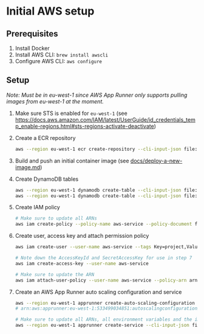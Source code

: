 # Initial AWS setup

## Prerequisites

1. Install Docker
2. Install AWS CLI: `brew install awscli`
3. Configure AWS CLI: `aws configure`

## Setup

_Note: Must be in eu-west-1 since AWS App Runner only supports pulling images from eu-west-1 at the moment._

1. Make sure STS is enabled for `eu-west-1` (see <https://docs.aws.amazon.com/IAM/latest/UserGuide/id_credentials_temp_enable-regions.html#sts-regions-activate-deactivate>)

2. Create a ECR repository

   ```sh
   aws --region eu-west-1 ecr create-repository --cli-input-json file://aws/create-repository.json
   ```

3. Build and push an initial container image (see [docs/deploy-a-new-image.md](./deploy-a-new-image.md))

4. Create DynamoDB tables

   ```sh
   aws --region eu-west-1 dynamodb create-table --cli-input-json file://aws/create-table-user.json
   aws --region eu-west-1 dynamodb create-table --cli-input-json file://aws/create-table-identity-provider-connection.json
   ```

5. Create IAM policy

   ```sh
   # Make sure to update all ARNs
   aws iam create-policy --policy-name aws-service --policy-document file://aws-service-policy.json --tags Key=project,Value=nextjs-oauth2-proxy-aws-app-runner
   ```

6. Create user, access key and attach permission policy

   ```sh
   aws iam create-user --user-name aws-service --tags Key=project,Value=nextjs-oauth2-proxy-aws-app-runner

   # Note down the AccessKeyId and SecretAccessKey for use in step 7
   aws iam create-access-key --user-name aws-service

   # Make sure to update the ARN
   aws iam attach-user-policy --user-name aws-service --policy-arn arn:aws:iam::xxxxxxxxxxxx:policy/aws-service
   ```

7. Create an AWS App Runner auto scaling configuration and service

   ```sh
   aws --region eu-west-1 apprunner create-auto-scaling-configuration --cli-input-json file://aws/create-auto-scaling-configuration.json
   # arn:aws:apprunner:eu-west-1:533499034851:autoscalingconfiguration/Minimal/1/6d33ef7f43654767b69007b7a7b34326

   # Make sure to update all ARNs, all environment variables and the image identifier
   aws --region eu-west-1 apprunner create-service --cli-input-json file://aws/create-service.json
   ```
